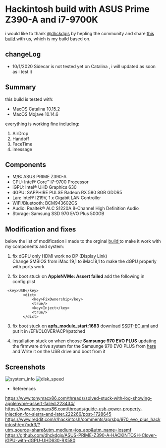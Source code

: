 # Hackintosh build with ASUS Prime Z390-A and i7-9700K

i would like to thank [@dhckdgjs](https://github.com/dhckdgjs) by hepling the community and share [ this build ](https://github.com/dhckdgjs/ASUS-PRIME-Z390-A-HACKINTOSH-Clover-iGPU-with-dGPU-UHD630-RX580) with us, which is my build based on.

## changeLog
- 10/1/2020
Sidecar is not tested yet on Catalina , i will updated as soon as i test it 

## Summary
this build is tested with:
- MacOS Catalina 10.15.2
- MacOS Mojave 10.14.6

everything is working fine including:
1. AirDrop
2. Handoff
3. FaceTime
4. imessage

## Components
- M/B: ASUS PRIME Z390-A
- CPU: Intel® Core™ i7-9700 Processor
- iGPU: Intel® UHD Graphics 630
- dGPU: SAPPHIRE PULSE Radeon RX 580 8GB GDDR5
- Lan: Intel® I219V, 1 x Gigabit LAN Controller
- WiFi/Bluetooth: BCM943602CS
- Audio: Realtek® ALC S1220A 8-Channel High Definition Audio
- Storage: Samsung SSD 970 EVO Plus 500GB




## Modification and fixes
below the list of modification i made to the orginal [build ](https://github.com/dhckdgjs/ASUS-PRIME-Z390-A-HACKINTOSH-Clover-iGPU-with-dGPU-UHD630-RX580) to make it work with my components and system:

1. fix dGPU only HDMI work no DP (Display Link)  
Change SMBIOS from iMac 19,1 to iMac18,1 to make the dGPU properly with ports work

2. fix boot stuck on **AppleNVMe: Assert failed**
add the following in config.plist
```
 <key>USB</key>
        <dict>
            <key>FixOwnership</key>
            <true/>
            <key>Inject</key>
            <true/>
        </dict>
```

3. fix boot stuck on **apfs_module_start:1683**
  download  [SSDT-EC.aml](https://www.tonymacx86.com/attachments/ssdt-ec-aml.325126/) and put it in /EFI/CLOVER/ACPI/patched

4. installation stuck on when choose **Samsunge 970 EVO PLUS**
updating the firmware drive system for the Samsunge 970 EVO PLUS from  [here](https://www.samsung.com/semiconductor/minisite/ssd/download/tools/) and Write it on the USB drive and boot from it 




## Screenshots
![system_info](https://github.com/m4ary/hackintosh-Asus-Prime-Z390A_i7-9700K_RX580/blob/master/screenshots/Screen%20Shot%202020-01-10%20at%202.52.25%20PM.png)
![disk_speed](https://github.com/m4ary/hackintosh-Asus-Prime-Z390A_i7-9700K_RX580/blob/master/screenshots/DiskSpeedTest.png)



* References

https://www.tonymacx86.com/threads/solved-stuck-with-log-showing-applenvme-assert-failed.223434/
https://www.tonymacx86.com/threads/guide-usb-power-property-injection-for-sierra-and-later.222266/post-1728645
https://www.reddit.com/r/hackintosh/comments/aprsbp/970_evo_plus_hackintosh/eo7odr3/?utm_source=share&utm_medium=ios_app&utm_name=iossmf
https://github.com/dhckdgjs/ASUS-PRIME-Z390-A-HACKINTOSH-Clover-iGPU-with-dGPU-UHD630-RX580
